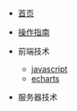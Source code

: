<!-- docs/_sidebar.md -->

* [首页](/)
* [操作指南](guide)

* 前端技术
    * [javascript](01/javascripts/)
    * [echarts](01/echarts/)

* 服务器技术